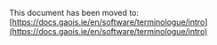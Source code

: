 This document has been moved to:  
[https://docs.gaois.ie/en/software/terminologue/intro](https://docs.gaois.ie/en/software/terminologue/intro)
